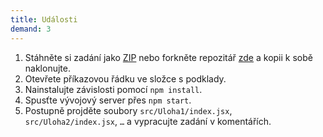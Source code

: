 ```yaml
---
title: Události
demand: 3
---
```


1. Stáhněte si zadání jako [ZIP](https://github.com/Czechitas-podklady-WEB/Cviceni-React-udalosti/archive/zadani.zip) nebo forkněte repozitář [zde](https://github.com/Czechitas-podklady-WEB/Cviceni-React-udalosti) a kopii k sobě naklonujte.
1. Otevřete příkazovou řádku ve složce s podklady.
1. Nainstalujte závislosti pomocí `npm install`.
1. Spusťte vývojový server přes `npm start`.
1. Postupně projděte soubory `src/Uloha1/index.jsx`, `src/Uloha2/index.jsx`, `…` a vypracujte zadání v komentářích.
